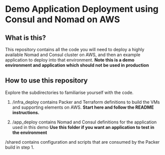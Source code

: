 # Demo Application Deployment using Consul and Nomad on AWS

## What is this?

This repository contains all the code you will need to deploy a highly available Nomad and Consul cluster on AWS, and then an example application to deploy into that environment.
**Note this is a demo environment and application which should not be used in production**

## How to use this repository

Explore the subdirectories to familiarise yourself with the code. 
1.  /infra_deploy contains Packer and Terraform definitions to build the VMs and supporting elements on AWS. **Start here and follow the README instructions.**

2. /app_deploy contains Nomad and Consul definitions for the application used in this demo **Use this folder if you want an application to test in the environment**

/shared contains configuration and scripts that are consumed by the Packer build in step 1.


